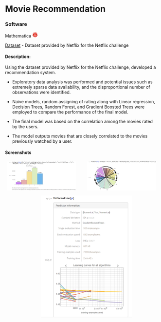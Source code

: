 

# Movie Recommendation

### Software 
Mathematica
[<img alt="Mathematica Logo" width="17px" src="images/Mathematica_Logo.svg.png" />](https://www.wolfram.com/mathematica/)

[Dataset](https://www.kaggle.com/datasets/netflix-inc/netflix-prize-data) - Dataset provided by Netflix for the Netflix challenge 

#### Description:

Using the dataset provided by Netflix for the Netflix challenge, developed a recommendation system.
 
* Exploratory data analysis was performed and potential issues such as extremely sparse data availability, and the disproportional number of observations were identified.

* Naïve models, random assigning of rating along with Linear regression, Decision Trees, Random Forest, and Gradient Boosted Trees were employed to compare the performance of the final model.

* The final model was based on the correlation among the movies rated by the users.

* The model outputs movies that are closely correlated to the movies previously watched by a user.

#### Screenshots

<p align="center">
  <img alt="Ratings Distribution" src="images/m1.PNG" width="45%">
&nbsp; &nbsp; &nbsp; &nbsp;
  <img alt="Number of Ratings Pie Chart" src="images/m2.PNG" width="45%">
</p>

<p align="center">
&nbsp; &nbsp; &nbsp; &nbsp;
  <img alt="ML Model Information" src="images/m3.PNG" height = "400">
 </p>
